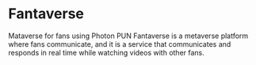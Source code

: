 # Fantaverse
Mataverse for fans using Photon PUN 
 Fantaverse is a metaverse platform where fans communicate, and it is a service that communicates and responds in real time while watching videos with other fans.

